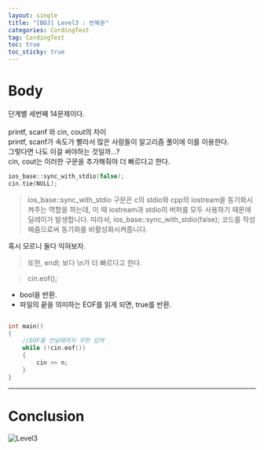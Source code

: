 ```yaml
---
layout: single
title: "[BOJ] Level3 : 반복문"
categories: CordingTest
tag: CordingTest
toc: true
toc_sticky: true
---
```


# Body
단계별 세번째 14문제이다. <br><br>
printf, scanf 와 cin, cout의 차이 <br>
printf, scanf가 속도가 빨라서 많은 사람들이 알고리즘 풀이에 이를 이용한다. <br>
그렇다면 나도 이걸 써야하는 것일까...? <br>
cin, cout는 이러한 구문을 추가해줘야 더 빠르다고 한다. <br>

```c++ 
ios_base::sync_with_stdio(false);
cin.tie(NULL);
```

> ios_base::sync_with_stdio 구문은 c의 stdio와 cpp의 iostream을 동기화시켜주는 역할을 
> 하는데, 이 때 iostream과 stdio의 버퍼를 모두 사용하기 때문에 딜레이가 발생합니다.
> 따라서, ios_base::sync_with_stdio(false); 
> 코드를 작성해줌으로써 동기화를 비활성화시켜줍니다. 

혹시 모르니 둘다 익혀보자.

> 또한, endl; 보다 \n가 더 빠르다고 한다.


> cin.eof();
- bool을 반환.
- 파일의 끝을 의미하는 EOF를 읽게 되면, true를 반환.

```c++

int main() 
{
    //EOF를 만날때까지 무한 입력
    while (!cin.eof()) 
    {    
        cin >> n;
    }
}
```
***

# Conclusion
![Level3](https://user-images.githubusercontent.com/97664446/168414153-6ed377e5-801d-47b6-894d-4990d3378f53.PNG)